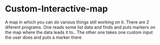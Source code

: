# Custom-Interactive-map
A map in which you can do various things still working on it. There are 2 diferent programs. One reads some list data and  finds and puts markers on the map where the data leads it to.. The other one takes one custom input the user does and puts a marker there
